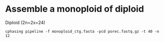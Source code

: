 # Assemble a monoploid of diploid

Diploid (2n=2x=24)

```shell
cphasing pipeline -f monoploid_ctg.fasta -pcd porec.fastq.gz -t 40 -n 12
```
